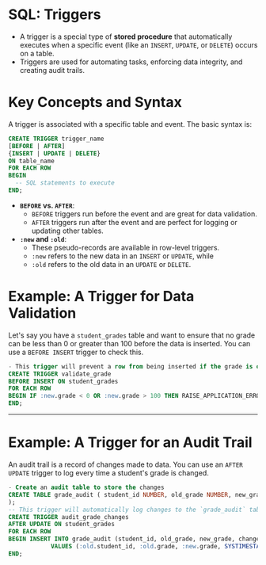 # SQL: Triggers

- A trigger is a special type of **stored procedure** that automatically executes when a specific event (like an `INSERT`, `UPDATE`, or `DELETE`) occurs on a table.
- Triggers are used for automating tasks, enforcing data integrity, and creating audit trails.

# **Key Concepts and Syntax**

A trigger is associated with a specific table and event. The basic syntax is:

```sql
CREATE TRIGGER trigger_name
[BEFORE | AFTER]
{INSERT | UPDATE | DELETE}
ON table_name
FOR EACH ROW
BEGIN
  -- SQL statements to execute
END;
```

- **`BEFORE` vs. `AFTER`**:
    - `BEFORE` triggers run before the event and are great for data validation.
    - `AFTER` triggers run after the event and are perfect for logging or updating other tables.
- **`:new` and `:old`**:
    - These pseudo-records are available in row-level triggers.
    - `:new` refers to the new data in an `INSERT` or `UPDATE`, while
    - `:old` refers to the old data in an `UPDATE` or `DELETE`.

# **Example: A Trigger for Data Validation**

Let's say you have a `student_grades` table and want to ensure that no grade can be less than 0 or greater than 100 before the data is inserted. You can use a `BEFORE INSERT` trigger to check this.

```sql
- This trigger will prevent a row from being inserted if the grade is out of range.
CREATE TRIGGER validate_grade
BEFORE INSERT ON student_grades
FOR EACH ROW
BEGIN IF :new.grade < 0 OR :new.grade > 100 THEN RAISE_APPLICATION_ERROR(-20001, 'Invalid grade value. Grade must be between 0 and 100.'); END IF;
END;
```

---

# **Example: A Trigger for an Audit Trail**

An audit trail is a record of changes made to data. You can use an `AFTER UPDATE` trigger to log every time a student's grade is changed.

```sql
- Create an audit table to store the changes
CREATE TABLE grade_audit ( student_id NUMBER, old_grade NUMBER, new_grade NUMBER, change_date TIMESTAMP
);
-- This trigger will automatically log changes to the `grade_audit` table.
CREATE TRIGGER audit_grade_changes
AFTER UPDATE ON student_grades
FOR EACH ROW
BEGIN INSERT INTO grade_audit (student_id, old_grade, new_grade, change_date) 
			VALUES (:old.student_id, :old.grade, :new.grade, SYSTIMESTAMP);
END;
```
